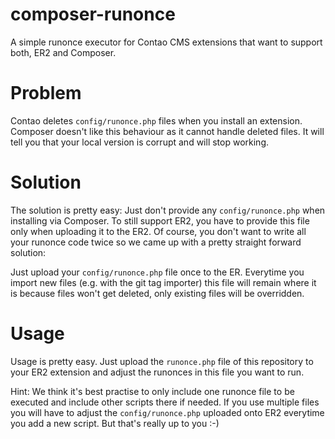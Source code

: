 composer-runonce
================

A simple runonce executor for Contao CMS extensions that want to support both,
ER2 and Composer.

# Problem

Contao deletes `config/runonce.php` files when you install an extension.
Composer doesn't like this behaviour as it cannot handle deleted files. It
will tell you that your local version is corrupt and will stop working.

# Solution

The solution is pretty easy: Just don't provide any `config/runonce.php` when
installing via Composer. To still support ER2, you have to provide this file
only when uploading it to the ER2. Of course, you don't want to write all your
runonce code twice so we came up with a pretty straight forward solution:

Just upload your `config/runonce.php` file once to the ER. Everytime you import
new files (e.g. with the git tag importer) this file will remain where it is
because files won't get deleted, only existing files will be overridden.

# Usage

Usage is pretty easy. Just upload the `runonce.php` file of this repository to
your ER2 extension and adjust the runonces in this file you want to run.

Hint: We think it's best practise to only include one runonce file to be
executed and include other scripts there if needed. If you use multiple files
you will have to adjust the `config/runonce.php` uploaded onto ER2 everytime
you add a new script. But that's really up to you :-)
